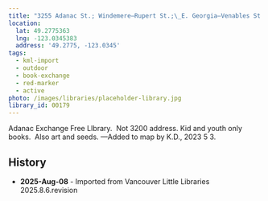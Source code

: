 ```yaml
---
title: "3255 Adanac St.; Windemere—Rupert St.;\_E. Georgia—Venables St."
location:
  lat: 49.2775363
  lng: -123.0345383
  address: '49.2775, -123.0345'
tags:
  - kml-import
  - outdoor
  - book-exchange
  - red-marker
  - active
photo: /images/libraries/placeholder-library.jpg
library_id: 00179
---
```

Adanac Exchange Free LIbrary. 
Not 3200 address.
Kid and youth only books.  Also art and seeds.
—Added to map by K.D., 2023 5 3.  

## History
- **2025-Aug-08** - Imported from Vancouver Little Libraries 2025.8.6.revision
